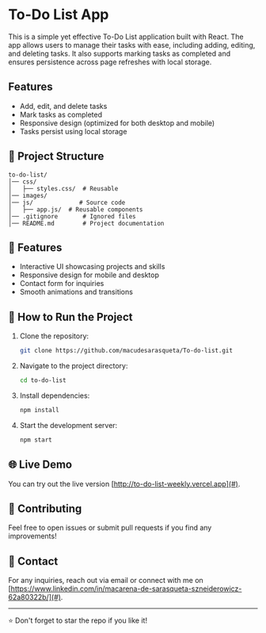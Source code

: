 # To-Do List App

This is a simple yet effective To-Do List application built with React. The app allows users to manage their tasks with ease, including adding, editing, and deleting tasks. It also supports marking tasks as completed and ensures persistence across page refreshes with local storage.


## Features

- Add, edit, and delete tasks
- Mark tasks as completed
- Responsive design (optimized for both desktop and mobile)
- Tasks persist using local storage

## 📂 Project Structure
```
to-do-list/
│── css/ 
│   ├── styles.css/  # Reusable 
│── images/          
│── js/             # Source code
│   ├── app.js/  # Reusable components
│── .gitignore       # Ignored files
│── README.md        # Project documentation

```

## 🎨 Features

- Interactive UI showcasing projects and skills
- Responsive design for mobile and desktop
- Contact form for inquiries
- Smooth animations and transitions

## 📌 How to Run the Project

1. Clone the repository:
   ```sh
   git clone https://github.com/macudesarasqueta/To-do-list.git
   ```
2. Navigate to the project directory:
   ```sh
   cd to-do-list
   ```
3. Install dependencies:
   ```sh
   npm install
   ```
4. Start the development server:
   ```sh
   npm start
   ```

## 🌐 Live Demo
You can try out the live version [http://to-do-list-weekly.vercel.app](#).

## 🤝 Contributing
Feel free to open issues or submit pull requests if you find any improvements!

## 📧 Contact
For any inquiries, reach out via email or connect with me on [https://www.linkedin.com/in/macarena-de-sarasqueta-szneiderowicz-62a80322b/](#).

---

⭐ Don't forget to star the repo if you like it!